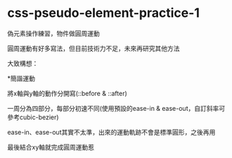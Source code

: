 # css-pseudo-element-practice-1
偽元素操作練習，物件做圓周運動


圓周運動有好多寫法，但目前技術力不足，未來再研究其他方法


大致構想：


*簡諧運動


將x軸與y軸的動作分開寫(::before & ::after)


一周分為四部分，每部分初速不同(使用預設的ease-in & ease-out，自訂斜率可參考cubic-bezier)


ease-in、ease-out其實不太準，出來的運動軌跡不會是標準圓形，之後再用


最後結合xy軸就完成圓周運動惹
